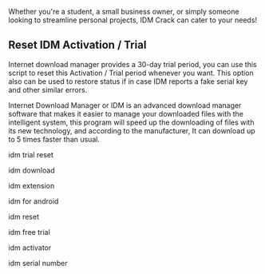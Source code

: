 Whether you're a student, a small business owner, or simply someone looking to streamline personal projects, IDM Crack can cater to your needs!


  
## Reset IDM Activation / Trial

Internet download manager provides a 30-day trial period, you can use this script to reset this Activation / Trial period whenever you want.
This option also can be used to restore status if in case IDM reports a fake serial key and other similar errors.

Internet Download Manager or IDM is an advanced download manager software that makes it easier to manage your downloaded files with the intelligent system, this program will speed up the downloading of files with its new technology, and according to the manufacturer, It can download up to 5 times faster than usual.



idm trial reset

idm download

idm extension

idm for android

idm reset

idm free trial

idm activator

idm serial number
